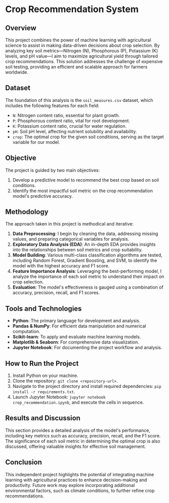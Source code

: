# Crop Recommendation System

## Overview
This project combines the power of machine learning with agricultural science to assist in making data-driven decisions about crop selection. By analyzing key soil metrics—Nitrogen (N), Phosphorous (P), Potassium (K) levels, and pH value—I aim to maximize agricultural yield through tailored crop recommendations. This solution addresses the challenge of expensive soil testing, providing an efficient and scalable approach for farmers worldwide.

## Dataset
The foundation of this analysis is the `soil_measures.csv` dataset, which includes the following features for each field:
- `N`: Nitrogen content ratio, essential for plant growth.
- `P`: Phosphorous content ratio, vital for root development.
- `K`: Potassium content ratio, crucial for water regulation.
- `pH`: Soil pH level, affecting nutrient solubility and availability.
- `crop`: The optimal crop for the given soil conditions, serving as the target variable for our model.

## Objective
The project is guided by two main objectives:
1. Develop a predictive model to recommend the best crop based on soil conditions.
2. Identify the most impactful soil metric on the crop recommendation model's predictive accuracy.

## Methodology
The approach taken in this project is methodical and iterative:
1. **Data Preprocessing**: I begin by cleaning the data, addressing missing values, and preparing categorical variables for analysis.
2. **Exploratory Data Analysis (EDA)**: An in-depth EDA provides insights into the relationships between soil metrics and crop suitability.
3. **Model Building**: Various multi-class classification algorithms are tested, including Random Forest, Gradient Boosting, and SVM, to identify the model with the highest accuracy and F1 score.
4. **Feature Importance Analysis**: Leveraging the best-performing model, I analyze the importance of each soil metric to understand their impact on crop selection.
5. **Evaluation**: The model's effectiveness is gauged using a combination of accuracy, precision, recall, and F1 scores.

## Tools and Technologies
- **Python**: The primary language for development and analysis.
- **Pandas & NumPy**: For efficient data manipulation and numerical computation.
- **Scikit-learn**: To apply and evaluate machine learning models.
- **Matplotlib & Seaborn**: For comprehensive data visualization.
- **Jupyter Notebook**: For documenting the project workflow and analysis.

## How to Run the Project
1. Install Python on your machine.
2. Clone the repository: `git clone <repository-url>`.
3. Navigate to the project directory and install required dependencies: `pip install -r requirements.txt`.
4. Launch Jupyter Notebook: `jupyter notebook crop_recommendation.ipynb`, and execute the cells in sequence.

## Results and Discussion
This section provides a detailed analysis of the model's performance, including key metrics such as accuracy, precision, recall, and the F1 score. The significance of each soil metric in determining the optimal crop is also discussed, offering valuable insights for effective soil management.

## Conclusion
This independent project highlights the potential of integrating machine learning with agricultural practices to enhance decision-making and productivity. Future work may explore incorporating additional environmental factors, such as climate conditions, to further refine crop recommendations.

